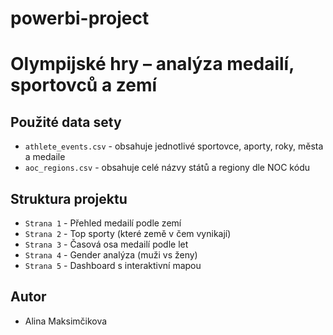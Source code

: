 # powerbi-project
# Olympijské hry – analýza medailí, sportovců a zemí


## Použité data sety

- `athlete_events.csv` - obsahuje jednotlivé sportovce, aporty, roky, města a medaile
- `aoc_regions.csv` - obsahuje celé názvy států a regiony dle NOC kódu

## Struktura projektu

- `Strana 1` - Přehled medailí podle zemí
- `Strana 2` - Top sporty (které země v čem vynikají)
- `Strana 3` - Časová osa medailí podle let
- `Strana 4` - Gender analýza (muži vs ženy)
- `Strana 5` - Dashboard s interaktivní mapou

 
## Autor

- Alina Maksimčikova
